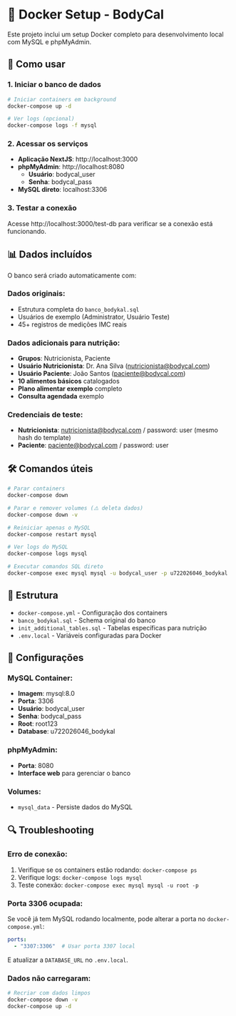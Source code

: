 # 🐳 Docker Setup - BodyCal

Este projeto inclui um setup Docker completo para desenvolvimento local com MySQL e phpMyAdmin.

## 🚀 Como usar

### 1. Iniciar o banco de dados

```bash
# Iniciar containers em background
docker-compose up -d

# Ver logs (opcional)
docker-compose logs -f mysql
```

### 2. Acessar os serviços

- **Aplicação NextJS**: http://localhost:3000
- **phpMyAdmin**: http://localhost:8080
  - **Usuário**: bodycal_user
  - **Senha**: bodycal_pass
- **MySQL direto**: localhost:3306

### 3. Testar a conexão

Acesse http://localhost:3000/test-db para verificar se a conexão está funcionando.

## 📊 Dados incluídos

O banco será criado automaticamente com:

### Dados originais:
- Estrutura completa do `banco_bodykal.sql`
- Usuários de exemplo (Administrator, Usuário Teste)
- 45+ registros de medições IMC reais

### Dados adicionais para nutrição:
- **Grupos**: Nutricionista, Paciente
- **Usuário Nutricionista**: Dr. Ana Silva (nutricionista@bodycal.com)
- **Usuário Paciente**: João Santos (paciente@bodycal.com)
- **10 alimentos básicos** catalogados
- **Plano alimentar exemplo** completo
- **Consulta agendada** exemplo

### Credenciais de teste:
- **Nutricionista**: nutricionista@bodycal.com / password: user (mesmo hash do template)
- **Paciente**: paciente@bodycal.com / password: user

## 🛠️ Comandos úteis

```bash
# Parar containers
docker-compose down

# Parar e remover volumes (⚠️ deleta dados)
docker-compose down -v

# Reiniciar apenas o MySQL
docker-compose restart mysql

# Ver logs do MySQL
docker-compose logs mysql

# Executar comandos SQL direto
docker-compose exec mysql mysql -u bodycal_user -p u722026046_bodykal
```

## 📁 Estrutura

- `docker-compose.yml` - Configuração dos containers
- `banco_bodykal.sql` - Schema original do banco
- `init_additional_tables.sql` - Tabelas específicas para nutrição
- `.env.local` - Variáveis configuradas para Docker

## 🔧 Configurações

### MySQL Container:
- **Imagem**: mysql:8.0
- **Porta**: 3306
- **Usuário**: bodycal_user
- **Senha**: bodycal_pass
- **Root**: root123
- **Database**: u722026046_bodykal

### phpMyAdmin:
- **Porta**: 8080
- **Interface web** para gerenciar o banco

### Volumes:
- `mysql_data` - Persiste dados do MySQL

## 🔍 Troubleshooting

### Erro de conexão:
1. Verifique se os containers estão rodando: `docker-compose ps`
2. Verifique logs: `docker-compose logs mysql`
3. Teste conexão: `docker-compose exec mysql mysql -u root -p`

### Porta 3306 ocupada:
Se você já tem MySQL rodando localmente, pode alterar a porta no `docker-compose.yml`:
```yaml
ports:
  - "3307:3306"  # Usar porta 3307 local
```
E atualizar a `DATABASE_URL` no `.env.local`.

### Dados não carregaram:
```bash
# Recriar com dados limpos
docker-compose down -v
docker-compose up -d
```